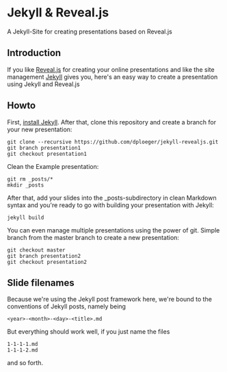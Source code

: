 # Jekyll & Reveal.js

A Jekyll-Site for creating presentations based on Reveal.js

## Introduction

If you like [Reveal.js][] for creating your online presentations and like the site
management [Jekyll][] gives you, here's an easy way to create a presentation using
Jekyll and Reveal.js

## Howto

First, [install Jekyll][]. After that, clone this repository and create a branch
for your new presentation:

    git clone --recursive https://github.com/dploeger/jekyll-revealjs.git
    git branch presentation1
    git checkout presentation1

Clean the Example presentation:

    git rm _posts/*
    mkdir _posts

After that, add your slides into the _posts-subdirectory in clean Markdown syntax
and you're ready to go with building your presentation with Jekyll:

    jekyll build

You can even manage multiple presentations using the power of git. Simple branch from the
master branch to create a new presentation:

    git checkout master
    git branch presentation2
    git checkout presentation2

## Slide filenames

Because we're using the Jekyll post framework here, we're bound to the conventions
of Jekyll posts, namely being

    <year>-<month>-<day>-<title>.md

But everything should work well, if you just name the files

    1-1-1-1.md
    1-1-1-2.md

and so forth.

[Reveal.js]:      http://lab.hakim.se/reveal-js/#/
[Jekyll]:         http://jekyllrb.com/
[install Jekyll]: http://jekyllrb.com/docs/installation/  
